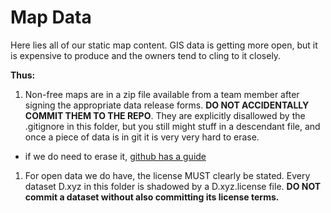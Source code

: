 # Map Data

Here lies all of our static map content. GIS data is getting more open, but it is expensive to produce and the owners tend to cling to it closely.

**Thus:**

1. Non-free maps are in a zip file available from a team member after signing the appropriate data release forms.
**DO NOT ACCIDENTALLY COMMIT THEM TO THE REPO**. They are explicitly disallowed by the .gitignore in this folder,
 but you still might stuff in a descendant file, and once a piece of data is in git it is very very hard to erase.
  * if we do need to erase it, [github has a guide](https://help.github.com/articles/remove-sensitive-data)
1. For open data we do have, the license MUST clearly be stated.
Every dataset D.xyz in this folder is shadowed by a D.xyz.license file.
**DO NOT commit a dataset without also committing its license terms.**
